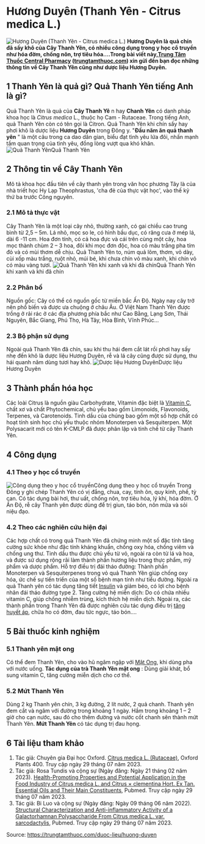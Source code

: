 # Hương Duyên (Thanh Yên - Citrus medica L.)

![Hương Duyên \(Thanh Yên - Citrus medica L.\)](https://trungtamthuoc.com/images/others/huong-duyen-1-6144.jpg)
**Hương Duyên là quả chín đã sấy khô của Cây Thanh Yên, có nhiều công dụng trong y học cổ truyền như hóa đờm, chống nôn, trợ tiêu hóa....Trong bài viết này,[Trung Tâm Thuốc Central Pharmacy](https://trungtamthuoc.com/ "Trung Tâm Thuốc Central Pharmacy") ([trungtamthuoc.com](https://trungtamthuoc.com/ "trungtamthuoc.com")) xin gửi đến bạn đọc những thông tin về Cây Thanh Yên cũng như dược liệu Hương Duyên.**
##  1 Thanh Yên là quả gì? Quả Thanh Yên tiếng Anh là gì? 
Quả Thanh Yên là quả của **Cây Thanh Yê** n hay **Chanh Yên** có danh pháp khoa học là  _Citrus medica_ L., thuộc họ Cam - Rutaceae.
Trong tiếng Anh, quả Thanh Yên còn có tên gọi là Citron.
Quả Thanh Yên khi chín sấy hay phơi khô là dược liệu **Hương Duyên** trong Đông y.
"**Đầu năm ăn quả thanh yên** " là một câu trong ca dao dân gian, biểu đạt tình yêu lứa đôi, nhấn mạnh tầm quan trọng của tình yêu, đồng lòng vượt qua khó khăn.
![Quả Thanh Yên](https://trungtamthuoc.com/images/item/huong-duyen-3.jpg)Quả Thanh Yên
##  2 Thông tin về Cây Thanh Yên
Mô tả khoa học đầu tiên về cây thanh yên trong văn học phương Tây là của nhà triết học Hy Lạp Theophrastus, 'cha đẻ của thực vật học', vào thế kỷ thứ ba trước Công nguyên.
### 2.1 Mô tả thực vật
Cây Thanh Yên là một loại cây nhỏ, thường xanh, có gai chiều cao trung bình từ 2,5 – 5m.
Lá nhỏ, mọc so le, có hình bầu dục, có răng cưa ở mép lá, dài 6 -11 cm.
Hoa đơn tính, có cả hoa đực và cái trên cùng một cây, hoa mọc thành chùm 2 – 3 hoa, đôi khi mọc đơn độc, hoa có màu trắng pha tím đỏ và có mùi thơm dễ chịu.
Quả Thanh Yên to, núm quả lõm, thơm, vỏ dày, cùi xốp màu trắng, ruột nhỏ, múi bé, khi chưa chín vỏ màu xanh, khi chín vỏ có màu vàng tươi.
![Quả Thanh Yên khi xanh và khi đã chín](https://trungtamthuoc.com/images/item/huong-duyen-2.jpg)Quả Thanh Yên khi xanh và khi đã chín
### 2.2 Phân bố
Nguồn gốc: Cây có thể có nguồn gốc từ miền bắc Ấn Độ. Ngày nay cây trở nên phổ biến và được ưa chuộng ở châu Âu.
Ở Việt Nam Thanh Yên được trồng ở rải rác ở các địa phương phía bắc như Cao Bằng, Lạng Sơn, Thái Nguyên, Bắc Giang, Phú Thọ, Hà Tây, Hòa Bình, Vĩnh Phúc…
### 2.3 Bộ phận sử dụng
Ngoài quả Thanh Yên đã chín, sau khi thu hái đem cắt lát rồi phơi hay sấy nhẹ đến khô là dược liệu Hương Duyên, rễ và lá cây cũng được sử dụng, thu hái quanh năm dùng tươi hay khô.
![Dược liệu Hương Duyên](https://trungtamthuoc.com/images/item/huong-duyen-4.jpg)Dược liệu Hương Duyên
##  3 Thành phần hóa học
Các loài Citrus là nguồn giàu Carbohydrate, Vitamin đặc biệt là [Vitamin C](https://trungtamthuoc.com/hoat-chat/vitamin-c "Vitamin C"), chất xơ và chất Phytochemical, chủ yếu bao gồm Limonoids, Flavonoids, Terpenes, và Carotenoids. 
Tinh dầu của chúng bao gồm một số hợp chất có hoạt tính sinh học chủ yếu thuộc nhóm Monoterpen và Sesquiterpen.
Một Polysacarit mới có tên K-CMLP đã được phân lập và tinh chế từ cây Thanh Yên.
##  4 Công dụng
### 4.1 Theo y học cổ truyền
![Công dụng theo y học cổ truyền](https://trungtamthuoc.com/images/item/huong-duyen-5.jpg)Công dụng theo y học cổ truyền
Trong Đông y ghi chép Thanh Yên có vị đắng, chua, cay, tính ôn, quy kinh, phế, tỳ can. Có tác dụng bài hơi, thư uất, chống nôn, trợ tiêu hóa, lý khí, hóa đờm.
Ở Ấn Độ, rễ cây Thanh yên được dùng để trị giun, táo bón, nôn mửa và sỏi niệu đạo.
### 4.2 Theo các nghiên cứu hiện đại
Các hợp chất có trong quả Thanh Yên đã chứng minh một số đặc tính tăng cường sức khỏe như đặc tính kháng khuẩn, chống oxy hóa, chống viêm và chống ung thư.
Tinh dầu thu được chủ yếu từ vỏ, ngoài ra còn từ lá và hoa, và được sử dụng rộng rãi làm thành phần hương liệu trong thực phẩm, mỹ phẩm và dược phẩm. 
Hỗ trợ điều trị đái tháo đường: Thành phần Monoterpen và Sesquiterpenes trong vỏ quả Thanh Yên giúp chống oxy hóa, ức chế sự tiến triển của một số bệnh mạn tính như tiểu đường. Ngoài ra quả Thanh yên có tác dụng tăng tiết [Insulin](https://trungtamthuoc.com/hoat-chat/insulin "Insulin") và giảm béo, có lợi cho bệnh nhân đái tháo đường type 2.
Tăng cường hệ miễn dịch: Do có chứa nhiều vitamin C, giúp chống nhiễm trùng, kích thích hệ miễn dịch.
Ngoài ra, các thành phần trong Thanh Yên đã được nghiên cứu tác dụng điều trị [tăng huyết áp](https://trungtamthuoc.com/bai-viet/tang-huyet-ap-thong-tin-ve-benh-danh-cho-benh-nhan "tăng huyết áp"), chữa ho có đờm, đau tức ngực, táo bón....
##  5 Bài thuốc kinh nghiệm
### 5.1 Thanh yên mật ong 
Có thể đem Thanh Yên, cho vào hũ ngâm ngập với [Mật Ong](https://trungtamthuoc.com/hoat-chat/mat-ong "Mật Ong"), khi dùng pha với nước uống.
**Tác dụng của trà Thanh Yên mật ong** : Dùng giải khát, bổ sung vitamin C, tăng cường miễn dịch cho cơ thể.
### 5.2 Mứt Thanh Yên
Dùng 2 kg Thanh yên chín, 3 kg đường, 2 lít nước, 2 quả chanh. Thanh yên đem cắt và ngâm với đường trong khoảng 1 ngày. Hầm trong khoảng 1 – 2 giờ cho cạn nước, sau đó cho thêm đường và nước cốt chanh sên thành mứt Thanh Yên. **Mứt Thanh Yên** có tác dụng trị đau họng. 
##  6 Tài liệu tham khảo
  1. Tác giả: Chuyên gia Đại học Oxford. [Citrus medica L. (Rutaceae)](https://herbaria.plants.ox.ac.uk/bol/plants400/profiles/CD/Citrusmedica), Oxford Plants 400. Truy cập ngày 29 tháng 07 năm 2023.
  2. Tác giả: Rosa Tundis và cộng sự (Ngày đăng: Ngày 21 tháng 02 năm 2023). [Health-Promoting Properties and Potential Application in the Food Industry of Citrus medica L. and Citrus × clementina Hort. Ex Tan. Essential Oils and Their Main Constituents](https://pubmed.ncbi.nlm.nih.gov/36903853/), Pubmed. Truy cập ngày 29 tháng 07 năm 2023.
  3. Tác giả: Bi Luo và cộng sự (Ngày đăng: Ngày 09 tháng 06 năm 2022). [Structural Characterization and Anti-inflammatory Activity of a Galactorhamnan Polysaccharide From Citrus medica L. var. sarcodactylis](https://pubmed.ncbi.nlm.nih.gov/35757248/), Pubmed. Truy cập ngày 29 tháng 07 năm 2023.




Source: https://trungtamthuoc.com/duoc-lieu/huong-duyen